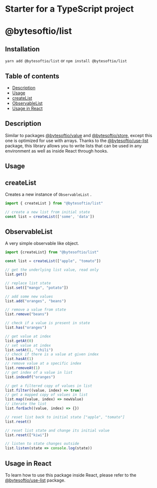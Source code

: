 # Starter for a TypeScript project

# @bytesoftio/list

## Installation

`yarn add @bytesoftio/list` or `npm install @bytesoftio/list`

## Table of contents

<!-- START doctoc generated TOC please keep comment here to allow auto update -->
<!-- DON'T EDIT THIS SECTION, INSTEAD RE-RUN doctoc TO UPDATE -->


- [Description](#description)
- [Usage](#usage)
- [createList](#createlist)
- [ObservableList](#observablelist)
- [Usage in React](#usage-in-react)

<!-- END doctoc generated TOC please keep comment here to allow auto update -->

## Description

Similar to packages [@bytesoftio/value](https://github.com/bytesoftio/value) and [@bytesoftio/store](https://github.com/bytesoftio/store), except this one is optimized for use with arrays. Thanks to the [@bytesoftio/use-list](https://github.com/bytesoftio/use-list) package, this library allows you to write lists that can be used in any environment as well as inside React through hooks.

## Usage

## createList

Creates a new instance of `ObservableList` .

```ts
import { createList } from "@bytesoftio/list"

// create a new list from initial state
const list = createList(['some', 'data'])
```

## ObservableList

A very simple observable like object.

```ts
import {createList} from "@bytesoftio/list"

const list = createList(["apple", "tomato"])

// get the underlying list value, read only
list.get()

// replace list state
list.set(["mango", "potato"])

// add some new values
list.add("oranges", "beans")

// remove a value from state
list.remove("beans")

// check if a value is present in state
list.has("oranges")

// get value at index
list.getAt(0)
// set value at index
list.setAt(1, "chili")
// check if there is a value at given index
list.hasAt(1)
// remove value at a specific index
list.removeAt(1)
// get index of a value in list
list.indexOf("oranges")

// get a filtered copy of values in list
list.filter((value, index) => true)
// get a mapped copy of values in list
list.map((value, index) => newValue)
// iterate the list
list.forEach((value, index) => {})

// reset list back to initial state ["apple", "tomato"]
list.reset()

// reset list state and change its initial value
list.reset(["kiwi"])

// listen to state changes outside
list.listen(state => console.log(state))
```

## Usage in React

To learn how to use this package inside React, please refer to the [@bytesoftio/use-list](https://github.com/bytesoftio/use-list) package.
